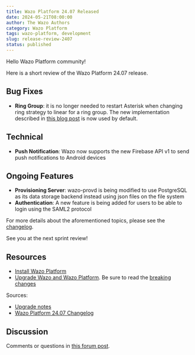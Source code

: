 ```yaml
---
title: Wazo Platform 24.07 Released
date: 2024-05-21T08:00:00
author: The Wazo Authors
category: Wazo Platform
tags: wazo-platform, development
slug: release-review-2407
status: published
---
```


Hello Wazo Platform community!

Here is a short review of the Wazo Platform 24.07 release.

## Bug Fixes

- **Ring Group**: it is no longer needed to restart Asterisk when changing ring
  strategy to linear for a ring group. The new implementation described in
  [this blog post](/blog/linear-ring-group-preview) is now used by default.

## Technical

- **Push Notification**: Wazo now supports the new Firebase API v1 to send push
  notifications to Android devices

## Ongoing Features

- **Provisioning Server**: wazo-provd is being modified to use PostgreSQL as
  its data storage backend instead using json files on the file system
- **Authentication**: A new feature is being added for users to be able to
  login using the SAML2 protocol

For more details about the aforementioned topics, please see the
[changelog](https://wazo-dev.atlassian.net/issues/?jql=project%3DWAZO%20AND%20fixVersion%3D24.07).

See you at the next sprint review!

## Resources

- [Install Wazo Platform](/use-cases)
- [Upgrade Wazo and Wazo Platform](/uc-doc/upgrade/). Be sure to read the
  [breaking changes](/uc-doc/upgrade/upgrade_notes#24-07)

Sources:

- [Upgrade notes](/uc-doc/upgrade/upgrade_notes#24-07)
- [Wazo Platform 24.07 Changelog](https://wazo-dev.atlassian.net/issues/?jql=project%3DWAZO%20AND%20fixVersion%3D24.07)

## Discussion

Comments or questions in
[this forum post](https://wazo-platform.discourse.group/t/blog-wazo-platform-24-07-released).
